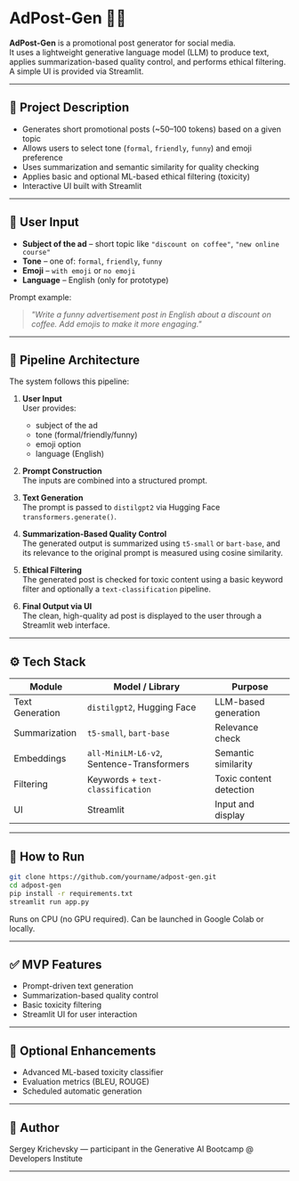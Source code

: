 # AdPost-Gen 📝🤖

**AdPost-Gen** is a promotional post generator for social media.  
It uses a lightweight generative language model (LLM) to produce text, applies summarization-based quality control, and performs ethical filtering. A simple UI is provided via Streamlit.

---

## 📌 Project Description

- Generates short promotional posts (~50–100 tokens) based on a given topic
- Allows users to select tone (`formal`, `friendly`, `funny`) and emoji preference
- Uses summarization and semantic similarity for quality checking
- Applies basic and optional ML-based ethical filtering (toxicity)
- Interactive UI built with Streamlit

---

## 🧾 User Input

- **Subject of the ad** – short topic like `"discount on coffee"`, `"new online course"`
- **Tone** – one of: `formal`, `friendly`, `funny`
- **Emoji** – `with emoji` or `no emoji`
- **Language** – English (only for prototype)

Prompt example:
> *"Write a funny advertisement post in English about a discount on coffee. Add emojis to make it more engaging."*

---

## 🧱 Pipeline Architecture

The system follows this pipeline:

1. **User Input**  
   User provides:  
   - subject of the ad  
   - tone (formal/friendly/funny)  
   - emoji option  
   - language (English)

2. **Prompt Construction**  
   The inputs are combined into a structured prompt.

3. **Text Generation**  
   The prompt is passed to `distilgpt2` via Hugging Face `transformers.generate()`.

4. **Summarization-Based Quality Control**  
   The generated output is summarized using `t5-small` or `bart-base`, and its relevance to the original prompt is measured using cosine similarity.

5. **Ethical Filtering**  
   The generated post is checked for toxic content using a basic keyword filter and optionally a `text-classification` pipeline.

6. **Final Output via UI**  
   The clean, high-quality ad post is displayed to the user through a Streamlit web interface.

---

## ⚙️ Tech Stack

| Module             | Model / Library                   | Purpose                    |
|--------------------|-----------------------------------|----------------------------|
| Text Generation    | `distilgpt2`, Hugging Face         | LLM-based generation       |
| Summarization      | `t5-small`, `bart-base`           | Relevance check            |
| Embeddings         | `all-MiniLM-L6-v2`, Sentence-Transformers | Semantic similarity |
| Filtering          | Keywords + `text-classification`  | Toxic content detection    |
| UI                 | Streamlit                         | Input and display          |

---

## 🚀 How to Run

```bash
git clone https://github.com/yourname/adpost-gen.git
cd adpost-gen
pip install -r requirements.txt
streamlit run app.py
```

Runs on CPU (no GPU required). Can be launched in Google Colab or locally.

---

## ✅ MVP Features

- Prompt-driven text generation
- Summarization-based quality control
- Basic toxicity filtering
- Streamlit UI for user interaction

---

## 🧪 Optional Enhancements

- Advanced ML-based toxicity classifier
- Evaluation metrics (BLEU, ROUGE)
- Scheduled automatic generation

---

## 👤 Author

Sergey Krichevsky — participant in the Generative AI Bootcamp @ Developers Institute

---
